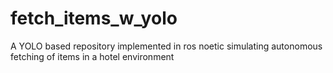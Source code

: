 # fetch_items_w_yolo
A YOLO based repository implemented in ros noetic simulating autonomous fetching of items in a hotel environment
